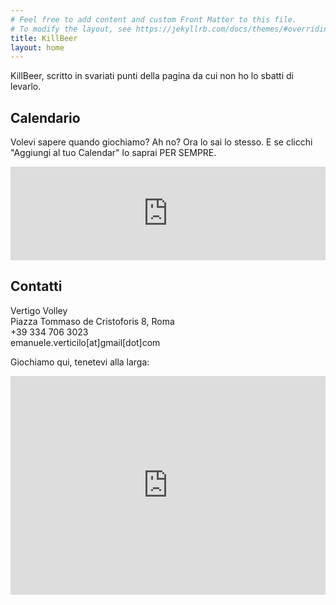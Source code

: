 ```yaml
---
# Feel free to add content and custom Front Matter to this file.
# To modify the layout, see https://jekyllrb.com/docs/themes/#overriding-theme-defaults
title: KillBeer
layout: home
---
```

KillBeer, scritto in svariati punti della pagina da cui non ho lo sbatti di levarlo.

## Calendario

Volevi sapere quando giochiamo? Ah no? Ora lo sai lo stesso. E se clicchi "Aggiungi al tuo Calendar" lo saprai PER SEMPRE.
<div class="calendar-container">
    <iframe src="https://embed.styledcalendar.com/#z4gHhPXMkltnAnQBQ2dS" title="Styled Calendar"
        class="styled-calendar-container" style="width: 100%; border: none;"
        data-cy="calendar-embed-iframe"></iframe>
    <script async type="module" src="https://embed.styledcalendar.com/assets/parent-window.js"></script>
</div>

## Contatti

Vertigo Volley<br/>
Piazza Tommaso de Cristoforis 8, Roma<br/>
+39 334 706 3023<br/>
emanuele.verticilo[at]gmail[dot]com<br/>

Giochiamo qui, tenetevi alla larga:
<div class="calendar-container">
<iframe src="https://www.google.com/maps/embed?pb=!1m18!1m12!1m3!1d2969.2894977862206!2d12.600000015734947!3d41.90813497151253!2m3!1f0!2f0!3f0!3m2!1i1024!2i768!4f13.1!3m3!1m2!1s0x132f633c73a8f8d3%3A0x1e84aa0342a52c6a!2sIstituto%20tecnico%20per%20il%20turismo%20Livia%20Bottardi!5e0!3m2!1sit!2sit!4v1669388897372!5m2!1sit!2sit" width="100%" height="350" style="border:0;" allowfullscreen="" loading="lazy" referrerpolicy="no-referrer-when-downgrade"></iframe>
</div>
